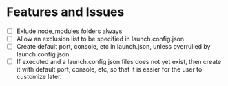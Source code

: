 # Features and Issues

- [ ] Exlude node_modules folders always
- [ ] Allow an exclusion list to be specified in launch.config.json
- [ ] Create default port, console, etc in launch.json, unless overrulled by launch.config.json
- [ ] If executed and a launch.config.json files does not yet exist, then create it with default port, console, etc, so
      that it is easier for the user to customize later.
